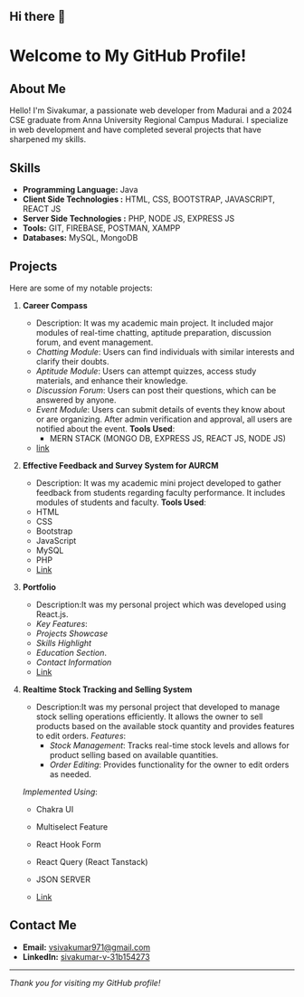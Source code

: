 ## Hi there 👋
# Welcome to My GitHub Profile!

## About Me

Hello! I'm Sivakumar, a passionate web developer from Madurai and a 2024 CSE graduate from Anna University Regional Campus Madurai. I specialize in web development and have completed several projects that have sharpened my skills.

## Skills

- **Programming Language:** Java
- **Client Side Technologies :** HTML, CSS, BOOTSTRAP, JAVASCRIPT, REACT JS
- **Server Side Technologies :** PHP, NODE JS, EXPRESS JS
- **Tools:** GIT, FIREBASE, POSTMAN, XAMPP
- **Databases:** MySQL, MongoDB

## Projects

Here are some of my notable projects:

1. **Career Compass**
   - Description: It was my academic main project. It included major modules of real-time chatting, aptitude preparation, discussion forum, and event management.
   - *Chatting Module*: Users can find individuals with similar interests and clarify their doubts.
   - *Aptitude Module*: Users can attempt quizzes, access study materials, and enhance their knowledge.
   - *Discussion Forum*: Users can post their questions, which can be answered by anyone.
   - *Event Module*: Users can submit details of events they know about or are organizing. After admin verification and approval, all users are notified about the event.
     **Tools Used**:
      - MERN STACK (MONGO DB, EXPRESS JS, REACT JS, NODE JS)
   - [link](https://github.com/siva-002/Career-Compass)

2. **Effective Feedback and Survey System for AURCM**
   - Description: It was my academic mini project developed to gather feedback from students regarding faculty performance. It includes modules of students and faculty.
    **Tools Used**:
    - HTML
    - CSS
    - Bootstrap
    - JavaScript
    - MySQL
    - PHP
   - [Link](https://github.com/siva-002/FeedBackSystem)

3. **Portfolio**
   - Description:It was my personal project which was developed using React.js.
   - *Key Features*:
   - *Projects Showcase*
   - *Skills Highlight*
   - *Education Section*.
   - *Contact Information*
   - [Link](https://github.com/siva-002/PORTFOLIO-REACT)
     
4. **Realtime Stock Tracking and Selling System**
   - Description:It was my personal project that developed to manage stock selling operations efficiently. It allows the owner to sell products based on the available stock quantity and       provides features to edit orders.
     *Features*:
      - *Stock Management*: Tracks real-time stock levels and allows for product selling based on available quantities.
      - *Order Editing*: Provides functionality for the owner to edit orders as needed.

    *Implemented Using*:
    - Chakra UI
    - Multiselect Feature
    - React Hook Form
    - React Query (React Tanstack)
    - JSON SERVER

   - [Link](https://github.com/siva-002/REACT_TASK_COMPANY_INVENTORY)
  
     
     



## Contact Me

- **Email:** [vsivakumar971@gmail.com](mailto:vsivakumar971@gmail.com)
- **LinkedIn:** [sivakumar-v-31b154273](https://www.linkedin.com/in/sivakumar-v-31b154273/)




---

*Thank you for visiting my GitHub profile!*



